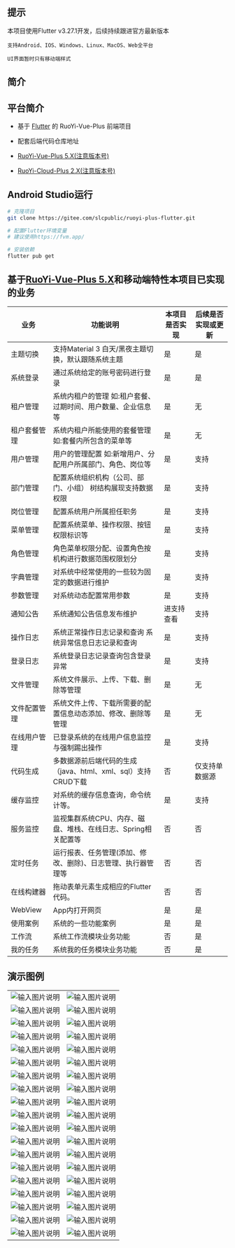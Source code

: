 ## 提示

本项目使用Flutter v3.27.1开发，后续持续跟进官方最新版本

`支持Android、IOS、Windows、Linux、MacOS、Web全平台`

`UI界面暂时只有移动端样式`

## 简介

## 平台简介

- 基于 [Flutter](https://flutter.dev/) 的 RuoYi-Vue-Plus 前端项目

- 配套后端代码仓库地址
- [RuoYi-Vue-Plus 5.X(注意版本号)](https://gitee.com/dromara/RuoYi-Vue-Plus)
- [RuoYi-Cloud-Plus 2.X(注意版本号)](https://gitee.com/dromara/RuoYi-Cloud-Plus)

## Android Studio运行

```bash
# 克隆项目
git clone https://gitee.com/slcpublic/ruoyi-plus-flutter.git

# 配置Flutter环境变量
# 建议使用https://fvm.app/

# 安装依赖
flutter pub get

```

## 基于[RuoYi-Vue-Plus 5.X](https://gitee.com/dromara/RuoYi-Vue-Plus)和移动端特性本项目已实现的业务

| 业务      | 功能说明                                    | 本项目是否实现 | 后续是否实现或更新 |
|---------|-----------------------------------------|---------|-----------|
| 主题切换    | 支持Material 3 白天/黑夜主题切换，默认跟随系统主题         | 是       | 是         |
| 系统登录    | 通过系统给定的账号密码进行登录                         | 是       | 是         |
| 租户管理    | 系统内租户的管理 如:租户套餐、过期时间、用户数量、企业信息等         | 是       | 无         |
| 租户套餐管理  | 系统内租户所能使用的套餐管理 如:套餐内所包含的菜单等             | 是       | 无         |
| 用户管理    | 用户的管理配置 如:新增用户、分配用户所属部门、角色、岗位等          | 是       | 支持        |
| 部门管理    | 配置系统组织机构（公司、部门、小组） 树结构展现支持数据权限          | 是       | 支持        |
| 岗位管理    | 配置系统用户所属担任职务                            | 是       | 支持        |
| 菜单管理    | 配置系统菜单、操作权限、按钮权限标识等                     | 是       | 支持        |
| 角色管理    | 角色菜单权限分配、设置角色按机构进行数据范围权限划分              | 是       | 支持        |
| 字典管理    | 对系统中经常使用的一些较为固定的数据进行维护                  | 是       | 支持        |
| 参数管理    | 对系统动态配置常用参数                             | 是       | 支持        |
| 通知公告    | 系统通知公告信息发布维护                            | 进支持查看   | 支持        |
| 操作日志    | 系统正常操作日志记录和查询 系统异常信息日志记录和查询             | 是       | 支持        |
| 登录日志    | 系统登录日志记录查询包含登录异常                        | 是       | 支持        |
| 文件管理    | 系统文件展示、上传、下载、删除等管理                      | 是       | 无         |
| 文件配置管理  | 系统文件上传、下载所需要的配置信息动态添加、修改、删除等管理          | 是       | 无         |
| 在线用户管理  | 已登录系统的在线用户信息监控与强制踢出操作                   | 是       | 支持        |
| 代码生成    | 多数据源前后端代码的生成（java、html、xml、sql）支持CRUD下载 | 否       | 仅支持单数据源   |
| 缓存监控    | 对系统的缓存信息查询，命令统计等。                       | 是       | 支持        |
| 服务监控    | 监视集群系统CPU、内存、磁盘、堆栈、在线日志、Spring相关配置等     | 否       | 否         |
| 定时任务    | 运行报表、任务管理(添加、修改、删除)、日志管理、执行器管理等         | 否       | 否         |
| 在线构建器   | 拖动表单元素生成相应的Flutter代码。                   | 否       | 否         |
| WebView | App内打开网页                                | 是       | 是         |
| 使用案例    | 系统的一些功能案例                               | 是       | 是         |
| 工作流     | 系统工作流模块业务功能                             | 否       | 是         |
| 我的任务    | 系统我的任务模块业务功能                            | 否       | 是         |

## 演示图例

|                                                                                                      |                                                                                                      |
| ---------------------------------------------------------------------------------------------------- | ---------------------------------------------------------------------------------------------------- |
| ![输入图片说明](https://foruda.gitee.com/images/1680077524361362822/270bb429_1766278.png '屏幕截图') | ![输入图片说明](https://foruda.gitee.com/images/1680077619939771291/989bf9b6_1766278.png '屏幕截图') |
| ![输入图片说明](https://foruda.gitee.com/images/1680077681751513929/1c27c5bd_1766278.png '屏幕截图') | ![输入图片说明](https://foruda.gitee.com/images/1680077721559267315/74d63e23_1766278.png '屏幕截图') |
| ![输入图片说明](https://foruda.gitee.com/images/1680077765638904515/1b75d4a6_1766278.png '屏幕截图') | ![输入图片说明](https://foruda.gitee.com/images/1680078026375951297/eded7a4b_1766278.png '屏幕截图') |
| ![输入图片说明](https://foruda.gitee.com/images/1680078237104531207/0eb1b6a7_1766278.png '屏幕截图') | ![输入图片说明](https://foruda.gitee.com/images/1680078254306078709/5931e22f_1766278.png '屏幕截图') |
| ![输入图片说明](https://foruda.gitee.com/images/1680078287971528493/0b9af60a_1766278.png '屏幕截图') | ![输入图片说明](https://foruda.gitee.com/images/1680078308138770249/8d3b6696_1766278.png '屏幕截图') |
| ![输入图片说明](https://foruda.gitee.com/images/1680078352553634393/db5ef880_1766278.png '屏幕截图') | ![输入图片说明](https://foruda.gitee.com/images/1680078378238393374/601e4357_1766278.png '屏幕截图') |
| ![输入图片说明](https://foruda.gitee.com/images/1680078414983206024/2aae27c1_1766278.png '屏幕截图') | ![输入图片说明](https://foruda.gitee.com/images/1680078446738419874/ecce7d59_1766278.png '屏幕截图') |
| ![输入图片说明](https://foruda.gitee.com/images/1680078475971341775/149e8634_1766278.png '屏幕截图') | ![输入图片说明](https://foruda.gitee.com/images/1680078491666717143/3fadece7_1766278.png '屏幕截图') |
| ![输入图片说明](https://foruda.gitee.com/images/1680078558863188826/fb8ced2a_1766278.png '屏幕截图') | ![输入图片说明](https://foruda.gitee.com/images/1680078574561685461/ae68a0b2_1766278.png '屏幕截图') |
| ![输入图片说明](https://foruda.gitee.com/images/1680078594932772013/9d8bfec6_1766278.png '屏幕截图') | ![输入图片说明](https://foruda.gitee.com/images/1680078626493093532/fcfe4ff6_1766278.png '屏幕截图') |
| ![输入图片说明](https://foruda.gitee.com/images/1680078643608812515/0295bd4f_1766278.png '屏幕截图') | ![输入图片说明](https://foruda.gitee.com/images/1680078685196286463/d7612c81_1766278.png '屏幕截图') |
| ![输入图片说明](https://foruda.gitee.com/images/1680078703877318597/56fce0bc_1766278.png '屏幕截图') | ![输入图片说明](https://foruda.gitee.com/images/1680078716586545643/b6dbd68f_1766278.png '屏幕截图') |
| ![输入图片说明](https://foruda.gitee.com/images/1680078734103217688/eb1e6aa6_1766278.png '屏幕截图') | ![输入图片说明](https://foruda.gitee.com/images/1680078759131415480/73c525d8_1766278.png '屏幕截图') |
| ![输入图片说明](https://foruda.gitee.com/images/1680078779416197879/75e3ed02_1766278.png '屏幕截图') | ![输入图片说明](https://foruda.gitee.com/images/1680078802329118061/77e10915_1766278.png '屏幕截图') |
| ![输入图片说明](https://foruda.gitee.com/images/1680078893627848351/34a1c342_1766278.png '屏幕截图') | ![输入图片说明](https://foruda.gitee.com/images/1680078928175016986/f126ec4a_1766278.png '屏幕截图') |
| ![输入图片说明](https://foruda.gitee.com/images/1680078941718318363/b68a0f72_1766278.png '屏幕截图') | ![输入图片说明](https://foruda.gitee.com/images/1680078963175518631/3bb769a1_1766278.png '屏幕截图') |
| ![输入图片说明](https://foruda.gitee.com/images/1680078982294090567/b31c343d_1766278.png '屏幕截图') | ![输入图片说明](https://foruda.gitee.com/images/1680079000642440444/77ca82a9_1766278.png '屏幕截图') |
| ![输入图片说明](https://foruda.gitee.com/images/1680079020995074177/03b7d52e_1766278.png '屏幕截图') | ![输入图片说明](https://foruda.gitee.com/images/1680079039367822173/76811806_1766278.png '屏幕截图') |
| ![输入图片说明](https://foruda.gitee.com/images/1680079274333484664/4dfdc7c0_1766278.png '屏幕截图') | ![输入图片说明](https://foruda.gitee.com/images/1680079290467458224/d6715fcf_1766278.png '屏幕截图') |
